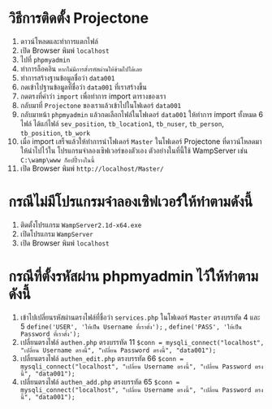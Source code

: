 # วิธีการติดตั้ง Projectone
1. ดาวน์โหลดและทำการแตกไฟล์
2. เปิด Browser พิมพ์ `localhost`
3. ไปที่ `phpmyadmin`
4. ทำการล็อคอิน `หากไม่มีการตั้งรหัสผ่านให้ข้ามไปได้เลย`
5. ทำการสร้างฐานข้อมูลชื่อว่า `data001`
6. กดเข้าไปฐานข้อมูลที่ชื่อว่า `data001` ที่เราสร้างขึ้น
7. กดตรงที่คำว่า `import` เพื่อทำการ import ตารางของเรา
8. กลับมาที่ `Projectone` ของเราแล้วเข้าไปในโฟเดอร์ `data001`
9. กลับมาหน้า `phpmyadmin` แล้วกดเลือกไฟล์ในโฟเดอร์ `data001` ให้ทำการ import ทั้งหมด 6 ไฟล์
    ได้แก่ไฟล์ `sev_position`, `tb_location1`, `tb_nuser`, `tb_person`, `tb_position`, `tb_work`
10. เมื่อ import เสร็จแล้วให้ทำการนำโฟเดอร์ `Master` ในโฟเดอร์ Projectone 
    ที่ดาวน์โหลดมาให้นำไปไว้ใน โปรแกรมจำลองเซิฟเวอร์ของตัวเอง ตัวอย่างในที่นี้ใช้ WampServer เช่น `C:\wamp\www ก็อปปี้วางในนี้`
11. เปิด Browser พิมพ์ `http://localhost/Master/`


# กรณีไม่มีโปรแกรมจำลองเซิฟเวอร์ให้ทำตามดังนี้
1. ติดตั้งโปรแกรม `WampServer2.1d-x64.exe`
2. เปิดโปรแกรม `WampServer`
3. เปิด Browser พิมพ์ `localhost`


# กรณีที่ตั้งรหัสผ่าน phpmyadmin ไว้ให้ทำตามดังนี้
1. เข้าไปเปลี่ยนรหัสผ่านตรงไฟล์ที่ชื่อว่า `services.php` ในโฟเดอร์ `Master`
    ตรงบรรทัด 4 และ 5 `define('USER', 'ให้เป็น Username ที่เราตั้ง');` , `define('PASS', 'ให้เป็น Password ที่เราตั้ง');`
2. เปลี่ยนตรงไฟล์ `authen.php` 
    ตรงบรรทัด 11 `$conn = mysqli_connect("localhost", "เปลี่ยน Username ตรงนี้", "เปลี่ยน Password ตรงนี้", "data001");`
3. เปลี่ยนตรงไฟล์ `authen_edit.php`
    ตรงบรรทัด 66 `$conn = mysqli_connect("localhost", "เปลี่ยน Username ตรงนี้", "เปลี่ยน Password ตรงนี้", "data001");`
4. เปลี่ยนตรงไฟล์ `authen_add.php`
    ตรงบรรทัด 65 `$conn = mysqli_connect("localhost", "เปลี่ยน Username ตรงนี้", "เปลี่ยน Password ตรงนี้", "data001");`
